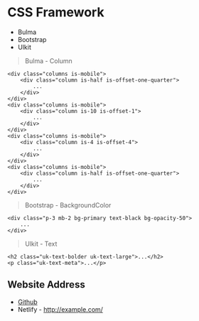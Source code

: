 CSS Framework
=============
* Bulma
* Bootstrap
* Ulkit


> Bulma - Column
```
<div class="columns is-mobile">
    <div class="column is-half is-offset-one-quarter">
        ...
    </div>
</div>
<div class="columns is-mobile">
    <div class="column is-10 is-offset-1">
        ...
    </div>
</div>
<div class="columns is-mobile">
    <div class="column is-4 is-offset-4">
        ...
    </div>
</div>
<div class="columns is-mobile">
    <div class="column is-half is-offset-one-quarter">
        ...
    </div>
</div>
```

> Bootstrap - BackgroundColor
```
<div class="p-3 mb-2 bg-primary text-black bg-opacity-50">
    ...
</div>
```

> Ulkit - Text
```
<h2 class="uk-text-bolder uk-text-large">...</h2>
<p class="uk-text-meta">...</p>
```

Website Address
-------------
* [Github](https://Leeinsuck.github.io/Leeinsuck.github.io)
* Netlify - <http://example.com/>

